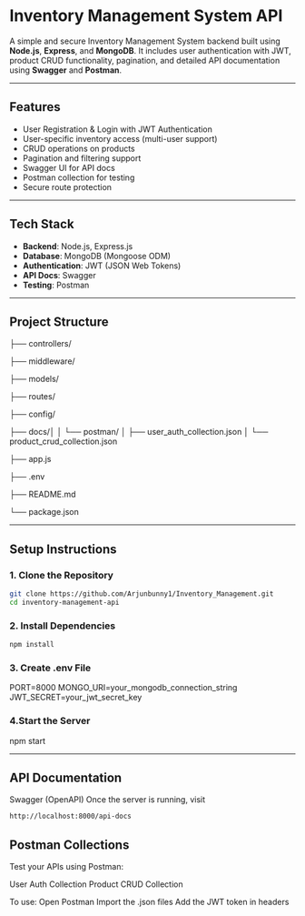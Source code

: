 #  Inventory Management System API

A simple and secure Inventory Management System backend built using **Node.js**, **Express**, and **MongoDB**. It includes user authentication with JWT, product CRUD functionality, pagination, and detailed API documentation using **Swagger** and **Postman**.

---

##  Features

- User Registration & Login with JWT Authentication
- User-specific inventory access (multi-user support)
- CRUD operations on products
- Pagination and filtering support
- Swagger UI for API docs
- Postman collection for testing
- Secure route protection

---

## Tech Stack

- **Backend**: Node.js, Express.js
- **Database**: MongoDB (Mongoose ODM)
- **Authentication**: JWT (JSON Web Tokens)
- **API Docs**: Swagger
- **Testing**: Postman

---

## Project Structure

├── controllers/

├── middleware/

├── models/

├── routes/

├── config/

├── docs/│
│ └── postman/
│ ├── user_auth_collection.json
│ └── product_crud_collection.json

├── app.js

├── .env

├── README.md

└── package.json


---

##  Setup Instructions

### 1. Clone the Repository
```bash
git clone https://github.com/Arjunbunny1/Inventory_Management.git
cd inventory-management-api
```

### 2. Install Dependencies
```bash
npm install
```

### 3. Create .env File
PORT=8000
MONGO_URI=your_mongodb_connection_string
JWT_SECRET=your_jwt_secret_key


### 4.Start the Server
npm start

---
##  API Documentation
Swagger (OpenAPI)
Once the server is running, visit
```bash
http://localhost:8000/api-docs
```

## Postman Collections
Test your APIs using Postman:

User Auth Collection
Product CRUD Collection

To use:
Open Postman
Import the .json files
Add the JWT token in headers 

